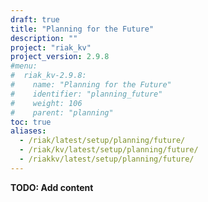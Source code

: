 ```yaml
---
draft: true
title: "Planning for the Future"
description: ""
project: "riak_kv"
project_version: 2.9.8
#menu:
#  riak_kv-2.9.8:
#    name: "Planning for the Future"
#    identifier: "planning_future"
#    weight: 106
#    parent: "planning"
toc: true
aliases:
  - /riak/latest/setup/planning/future/
  - /riak/kv/latest/setup/planning/future/
  - /riakkv/latest/setup/planning/future/
---
```


**TODO: Add content**



